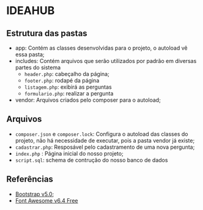 # IDEAHUB

## Estrutura das pastas

- app: Contém as classes desenvolvidas para o projeto, o autoload vê essa pasta;
- includes: Contém arquivos que serão utilizados por padrão em diversas partes do sistema
	- `header.php`: cabeçalho da página;
	- `footer.php`: rodapé da página
	- `listagem.php`: exibirá as perguntas
	- `formulario.php`:  realizar a pergunta
- vendor: Arquivos criados pelo composer para o autoload;  

## Arquivos

- `composer.json` e `composer.lock`: Configura o autoload das classes do projeto, não há necessidade de executar, pois a pasta vendor já existe;
- `cadastrar.php`: Resposável pelo cadastramento de uma nova pergunta;
- `index.php` : Página inicial do nosso projeto;
- `script.sql`: schema de contrução do nosso banco de dados  

## Referências

- [Bootstrap v5.0](https://getbootstrap.com/docs/5.0/getting-started/introduction/);
- [Font Awesome v6.4 Free](https://fontawesome.com/v6/search)
